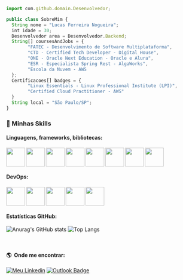 

<!-- <img align="right" width="200" height="180" src="https://media.giphy.com/media/qgQUggAC3Pfv687qPC/giphy.gif" /> -->

```js
import com.github.domain.Desenvolvedor;

public class SobreMim {
  String nome = "Lucas Ferreira Nogueira";
  int idade = 30;
  Desenvolvedor area = Desenvolvedor.Backend;
  String[] coursesAndJobs = {
        "FATEC - Desenvolvimento de Software Multiplataforma",
        "CTD - Certified Tech Developer - Digital House", 
        "ONE - Oracle Next Education - Oracle e Alura", 
        "ESR - Especialista Spring Rest - AlgaWorks", 
        "Escola da Nuvem - AWS
  };
  Certificacoes[] badges = {
        "Linux Essentials - Linux Professional Institute (LPI)",
        "Certified Cloud Practitioner - AWS"
  }
  String local = "São Paulo/SP";
}
```

### :rocket: Minhas Skills

#### Linguagens, frameworks, bibliotecas:
<img align="left" width="50" height="50"  src="https://cdn.jsdelivr.net/gh/devicons/devicon/icons/java/java-original-wordmark.svg" />
<img align="left" width="50" height="50" src="https://cdn.jsdelivr.net/gh/devicons/devicon/icons/spring/spring-original.svg" />
<img align="left" width="50" height="50" src="https://cdn.jsdelivr.net/gh/devicons/devicon/icons/angularjs/angularjs-plain.svg" />
<img align="left" width="50" height="50" src="https://cdn.jsdelivr.net/gh/devicons/devicon/icons/react/react-original-wordmark.svg"/>
<img align="left" width="50" height="50" src="https://cdn.jsdelivr.net/gh/devicons/devicon/icons/typescript/typescript-plain.svg" />
<img align="left" width="50" height="50" src="https://cdn.jsdelivr.net/gh/devicons/devicon/icons/javascript/javascript-original.svg" />
<img align="left" width="50" height="50" src="https://cdn.jsdelivr.net/gh/devicons/devicon/icons/css3/css3-plain-wordmark.svg" />
<img width="50" height="50" src="https://cdn.jsdelivr.net/gh/devicons/devicon/icons/html5/html5-plain-wordmark.svg" />

</br>

#### DevOps:
<img align="left" width="50" height="50" src="https://cdn.jsdelivr.net/gh/devicons/devicon/icons/linux/linux-original.svg" />
<img align="left" width="50" height="50" src="https://cdn.jsdelivr.net/gh/devicons/devicon/icons/git/git-original.svg" />
<img align="left" width="50" height="50" src="https://cdn.jsdelivr.net/gh/devicons/devicon/icons/docker/docker-original.svg"/>
<img align="left" width="50" height="50" src="https://cdn.jsdelivr.net/gh/devicons/devicon/icons/github/github-original.svg"/>
<img width="50" height="50"src="https://cdn.jsdelivr.net/gh/devicons/devicon/icons/gitlab/gitlab-original.svg"/>
 
 </br>
 
#### Estatísticas GitHub:
![Anurag's GitHub stats](https://github-readme-stats.vercel.app/api?username=RudeBoyOne&show_icons=true&theme=dark)
![Top Langs](https://github-readme-stats.vercel.app/api/top-langs/?username=RudeBoyOne&layout=compact&theme=dark)

</br>

#### :earth_americas: &nbsp;Onde me encontrar:
[![Meu Linkedin](https://img.shields.io/badge/-Lucas_Ferreira_Nogueira-blue?style=flat-square&logo=Linkedin&logoColor=white&link=https://www.linkedin.com/in/lucas-ferreira-nogueira/)](https://www.linkedin.com/in/lucas-ferreira-nogueira/)
[![Outlook Badge](https://img.shields.io/badge/lucas.ferreiranogueira@outlook.com-0078D4?style=flat-square&logo=microsoft-outlook&logoColor=white)](mailto:lucas.ferreiranogueira@outlook.com)
